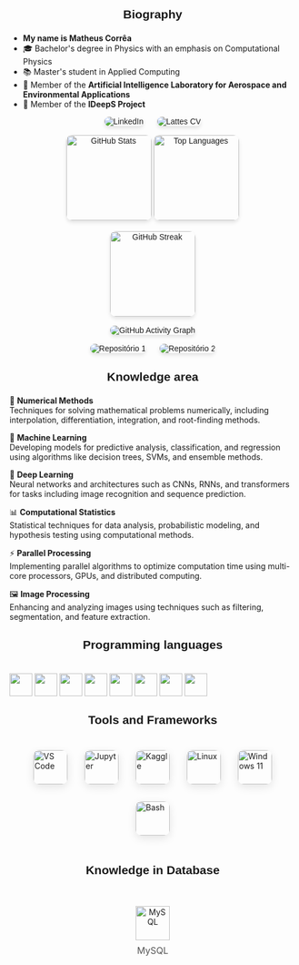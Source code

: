## <p align="center" style="font-family: Arial, sans-serif;">Biography</p>

- **My name is Matheus Corrêa**  
- 🎓 Bachelor's degree in Physics with an emphasis on Computational Physics  
- 📚 Master's student in Applied Computing  
- 🚀 Member of the **Artificial Intelligence Laboratory for Aerospace and Environmental Applications**  
- 🔬 Member of the **IDeepS Project**  


<div align="center" style="font-family: Arial, sans-serif;">

  <!-- LinkedIn -->
  <a href="https://www.linkedin.com/in/matheus-corrêa-domingos-1080b6119" target="_blank" style="text-decoration: none; margin: 10px; transition: transform 0.2s ease;">
    <img src="https://img.shields.io/badge/-LinkedIn-%230077B5?style=for-the-badge&logo=linkedin&logoColor=white" alt="LinkedIn" style="border-radius: 10px; box-shadow: 0 4px 6px rgba(0,0,0,0.1);">
  </a>

  <!-- Currículo Lattes -->
  <a href="https://lattes.cnpq.br/1234567890" target="_blank" style="text-decoration: none; margin: 10px; transition: transform 0.2s ease;">
    <img src="https://img.shields.io/badge/-Lattes CV-%2300A4A8?style=for-the-badge&logo=github&logoColor=white" alt="Lattes CV" style="border-radius: 10px; box-shadow: 0 4px 6px rgba(0,0,0,0.1);">
  </a>
  <br><br>

  <!-- GitHub Stats -->
  <a href="https://github.com/matheuscorrea7" style="text-decoration: none; margin: 10px; transition: transform 0.2s ease;">
    <img height="150em" src="https://github-readme-stats.vercel.app/api?username=matheuscorrea7&show_icons=true&theme=tokyonight&include_all_commits=true&count_private=true" alt="GitHub Stats" style="border-radius: 10px; box-shadow: 0 4px 6px rgba(0,0,0,0.1);">
    <img height="150em" src="https://github-readme-stats.vercel.app/api/top-langs/?username=matheuscorrea7&layout=compact&langs_count=7&theme=tokyonight" alt="Top Languages" style="border-radius: 10px; box-shadow: 0 4px 6px rgba(0,0,0,0.1);">
  </a>
  <br><br>

  <!-- GitHub Streak -->
  <a href="https://github.com/matheuscorrea7" style="text-decoration: none; margin: 10px; transition: transform 0.2s ease;">
    <img height="150em" src="https://github-readme-streak-stats.herokuapp.com/?user=matheuscorrea7&theme=tokyonight" alt="GitHub Streak" style="border-radius: 10px; box-shadow: 0 4px 6px rgba(0,0,0,0.1);">
  </a>
  <br><br>

  <!-- GitHub Activity Graph -->
  <a href="https://github.com/matheuscorrea7" style="text-decoration: none; margin: 10px; transition: transform 0.2s ease;">
    <img src="https://github-readme-activity-graph.vercel.app/graph?username=matheuscorrea7&theme=xcode" alt="GitHub Activity Graph" style="border-radius: 10px; box-shadow: 0 4px 6px rgba(0,0,0,0.1);">
  </a>
  <br><br>

  <!-- Repositórios Destacados -->
  <a href="https://github.com/matheuscorrea7/seu-repositorio1" style="text-decoration: none; margin: 10px; transition: transform 0.2s ease;">
    <img src="https://github-readme-stats.vercel.app/api/pin/?username=matheuscorrea7&repo=seu-repositorio1&theme=tokyonight" alt="Repositório 1" style="border-radius: 10px; box-shadow: 0 4px 6px rgba(0,0,0,0.1);">
  </a>
  <a href="https://github.com/matheuscorrea7/seu-repositorio2" style="text-decoration: none; margin: 10px; transition: transform 0.2s ease;">
    <img src="https://github-readme-stats.vercel.app/api/pin/?username=matheuscorrea7&repo=seu-repositorio2&theme=tokyonight" alt="Repositório 2" style="border-radius: 10px; box-shadow: 0 4px 6px rgba(0,0,0,0.1);">
  </a>
</div>

## <p align="center" style="font-family: Arial, sans-serif;">Knowledge area</p>

🎯 **Numerical Methods**  
Techniques for solving mathematical problems numerically, including interpolation, differentiation, integration, and root-finding methods.

🤖 **Machine Learning**  
Developing models for predictive analysis, classification, and regression using algorithms like decision trees, SVMs, and ensemble methods.

🧠 **Deep Learning**  
Neural networks and architectures such as CNNs, RNNs, and transformers for tasks including image recognition and sequence prediction.

📊 **Computational Statistics**  
Statistical techniques for data analysis, probabilistic modeling, and hypothesis testing using computational methods.

⚡ **Parallel Processing**  
Implementing parallel algorithms to optimize computation time using multi-core processors, GPUs, and distributed computing.

🖼 **Image Processing**  
Enhancing and analyzing images using techniques such as filtering, segmentation, and feature extraction.


  

## <p align="center" style="font-family: Arial, sans-serif;">Programming languages </p>
<div class="stacks" style="display: inline_block"><br>         
  <img align="center" height="40px" width="40px" src="https://cdn.jsdelivr.net/gh/devicons/devicon/icons/python/python-original-wordmark.svg" />
  <img align="center" height="40px" width="40px" src="https://cdn.jsdelivr.net/gh/devicons/devicon@latest/icons/c/c-original.svg" />
  <img align="center" height="40px" width="40px" src="https://cdn.jsdelivr.net/gh/devicons/devicon@latest/icons/cplusplus/cplusplus-original.svg" />
  <img align="center" height="40px" width="40px" src="https://cdn.jsdelivr.net/gh/devicons/devicon@latest/icons/csharp/csharp-original.svg" />
  <img align="center" height="40px" width="40px" src="https://cdn.jsdelivr.net/gh/devicons/devicon@latest/icons/java/java-original.svg" />
  <img align="center" height="40px" width="40px" src="https://cdn.jsdelivr.net/gh/devicons/devicon/icons/css3/css3-plain.svg" />
  <img align="center" height="40px" width="40px" src="https://cdn.jsdelivr.net/gh/devicons/devicon@latest/icons/javascript/javascript-original.svg" />
  <img align="center" height="40px" width="40px" src="https://cdn.jsdelivr.net/gh/devicons/devicon@latest/icons/fortran/fortran-original.svg" />
          
          
          
          
  
  <!--<img align="center" height="40px" width="40px" src="https://cdn.jsdelivr.net/gh/devicons/devicon/icons/html5/html5-plain.svg" />          
  <img align="center" height="40px" width="40px" src="https://cdn.jsdelivr.net/gh/devicons/devicon/icons/css3/css3-plain.svg" />-->        
</div>

## <p align="center" style="font-family: Arial, sans-serif;">Tools and Frameworks</p>

<div class="stacks" style="display: flex; justify-content: center; align-items: center; flex-wrap: wrap; gap: 30px; padding: 20px 0;">
  <img align="center" height="60px" width="60px" src="https://cdn.jsdelivr.net/gh/devicons/devicon@latest/icons/vscode/vscode-original.svg" title="VS Code" alt="VS Code" style="transition: transform 0.2s ease-in-out; border-radius: 10px; box-shadow: 0 5px 15px rgba(0, 0, 0, 0.1);">
  <img align="center" height="60px" width="60px" src="https://cdn.jsdelivr.net/gh/devicons/devicon@latest/icons/jupyter/jupyter-original.svg" title="Jupyter" alt="Jupyter" style="transition: transform 0.2s ease-in-out; border-radius: 10px; box-shadow: 0 5px 15px rgba(0, 0, 0, 0.1);">
  <img align="center" height="60px" width="60px" src="https://cdn.jsdelivr.net/gh/devicons/devicon@latest/icons/kaggle/kaggle-original.svg" title="Kaggle" alt="Kaggle" style="transition: transform 0.2s ease-in-out; border-radius: 10px; box-shadow: 0 5px 15px rgba(0, 0, 0, 0.1);">
  <img align="center" height="60px" width="60px" src="https://cdn.jsdelivr.net/gh/devicons/devicon@latest/icons/linux/linux-original.svg" title="Linux" alt="Linux" style="transition: transform 0.2s ease-in-out; border-radius: 10px; box-shadow: 0 5px 15px rgba(0, 0, 0, 0.1);">
  <img align="center" height="60px" width="60px" src="https://cdn.jsdelivr.net/gh/devicons/devicon@latest/icons/windows11/windows11-original.svg" title="Windows 11" alt="Windows 11" style="transition: transform 0.2s ease-in-out; border-radius: 10px; box-shadow: 0 5px 15px rgba(0, 0, 0, 0.1);">
  <img align="center" height="60px" width="60px" src="https://cdn.jsdelivr.net/gh/devicons/devicon@latest/icons/bash/bash-original.svg" title="Bash" alt="Bash" style="transition: transform 0.2s ease-in-out; border-radius: 10px; box-shadow: 0 5px 15px rgba(0, 0, 0, 0.1);">
</div>

## <p align="center" style="font-family: Arial, sans-serif;">Knowledge in Database</p>

<div style="display: flex; justify-content: center; align-items: center; gap: 30px; padding: 20px 0;">
  <div style="text-align: center; transition: transform 0.3s ease-in-out; padding: 10px;">
    <img align="center" height="60px" width="60px" src="https://cdn.jsdelivr.net/gh/devicons/devicon@latest/icons/mysql/mysql-original.svg" title="MySQL" alt="MySQL"/>
    <p style="font-size: 16px; color: #555; margin-top: 8px;">MySQL</p>
  </div>
</div>

